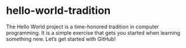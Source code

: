 # hello-world-tradition
The Hello World project is a time-honored tradition in computer programming. It is a simple exercise that gets you started when learning something new. Let’s get started with GitHub!
